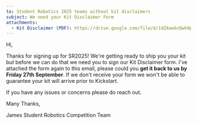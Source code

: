 ```yaml
---
to: Student Robotics 2025 teams without kit disclaimers
subject: We need your Kit Disclaimer Form
attachments:
  - Kit Disclaimer (PDF): https://drive.google.com/file/d/1dZAawbzQwh0peaZRpesL9Up5CzOr--Ec/view
---
```


Hi,

Thanks for signing up for SR2025! We're getting ready to ship you your kit but before we can do that we need you to sign our Kit Disclaimer form. I've attached the form again to this email, please could you **get it back to us by Friday 27th September**. If we don't receive your form we won't be able to guarantee your kit will arrive prior to Kickstart.

If you have any issues or concerns please do reach out.

Many Thanks,

James
Student Robotics Competition Team
